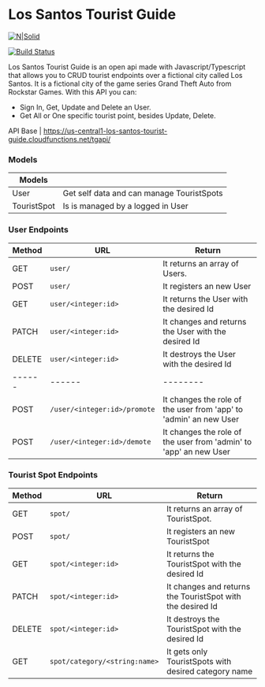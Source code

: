 # Los Santos Tourist Guide

[![N|Solid](https://cldup.com/dTxpPi9lDf.thumb.png)](https://nodesource.com/products/nsolid)

[![Build Status](https://travis-ci.org/joemccann/dillinger.svg?branch=master)](https://travis-ci.org/joemccann/dillinger)

Los Santos Tourist Guide is an open api made with Javascript/Typescript that allows you to CRUD tourist endpoints over a fictional city called Los Santos. It is a fictional city of the game series Grand Theft Auto from Rockstar Games. With this API you can:

  - Sign In, Get, Update and Delete an User.
  - Get All or One specific tourist point, besides Update, Delete.


API Base | https://us-central1-los-santos-tourist-guide.cloudfunctions.net/tgapi/

### Models

| Models |  |
| ------ | ------ |
| User | Get self data and can manage TouristSpots |
| TouristSpot | Is is managed by a logged in User |

### User Endpoints
| Method | URL | Return |
| ------ | ------ | -------- |
| GET | ```user/``` | It returns an array of Users.|
| POST | ```user/``` | It registers an new User |
| GET | ```user/<integer:id>``` | It returns the User with the desired Id |
| PATCH | ```user/<integer:id>``` | It changes and returns the User with the desired Id |
| DELETE | ```user/<integer:id>``` | It destroys the User with the desired Id |
| ------ | ------ | -------- |
| POST | ```/user/<integer:id>/promote``` | It changes the role of the user from 'app' to 'admin' an new User |
| POST | ```/user/<integer:id>/demote``` | It changes the role of the user from 'admin' to 'app' an new User |

### Tourist Spot Endpoints
| Method | URL | Return |
| ------ | ------ | -------- |
| GET | ```spot/``` | It returns an array of TouristSpot.|
| POST | ```spot/``` | It registers an new TouristSpot |
| GET | ```spot/<integer:id>``` | It returns the TouristSpot with the desired Id |
| PATCH | ```spot/<integer:id>``` | It changes and returns the TouristSpot with the desired Id |
| DELETE | ```spot/<integer:id>``` | It destroys the TouristSpot with the desired Id |get /spot/category/:name
| GET | ```spot/category/<string:name>``` | It gets only TouristSpots with desired category name |
